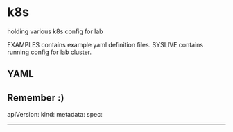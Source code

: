 # k8s
holding various k8s config for lab

EXAMPLES contains example yaml definition files.
SYSLIVE contains running config for lab cluster.

## YAML

Remember :)
---

apiVersion:
kind:
metadata:
spec:

---